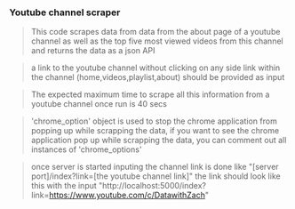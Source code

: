 ###                                                     Youtube channel scraper

> This code scrapes data from data from the about page of a youtube channel as well as the top five most viewed videos from this channel and returns the data as a json API

> a link to the youtube channel without clicking on any side link within the channel (home,videos,playlist,about) should be provided as input

> The expected maximum time to scrape all this information from a youtube channel once run is 40 secs 

> 'chrome_option' object is used to stop the chrome application from popping up while scrapping the data, if you want to see the chrome application pop up while scrapping the data, you can comment out all instances of 'chrome_options' 

>once server is started inputing the channel link is done like "[server port]/index?link=[the youtube channel link]"
 the link should look like this with the input "http://localhost:5000/index?link=https://www.youtube.com/c/DatawithZach"
